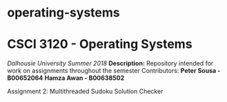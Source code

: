 # operating-systems
# CSCI 3120 - Operating Systems
 *Dalhousie University*
 *Summer 2018*
**Description:** Repository intended for work on assignments throughout the semester
 Contributors:
 **Peter Sousa -  B00652064**
 **Hamza Awan - B00638502**

Assignment 2: Multithreaded Sudoku Solution Checker

